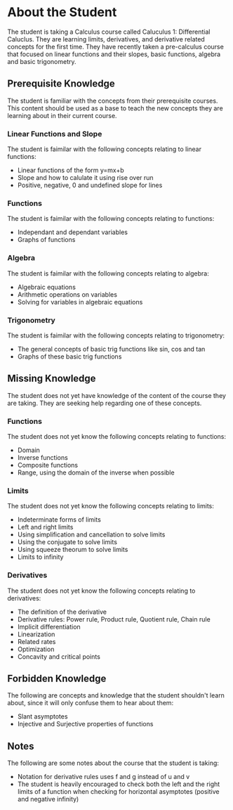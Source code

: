 # About the Student

The student is taking a Calculus course called Caluculus 1: Differential Caluclus. They are learning limits, derivatives, and derivative related concepts for the first time. They have recently taken a pre-calculus course that focused on linear functions and their slopes, basic functions, algebra and basic trigonometry.

## Prerequisite Knowledge

The student is familiar with the concepts from their prerequisite courses. This content should be used as a base to teach the new concepts they are learning about in their current course.

### Linear Functions and Slope

The student is faimilar with the following concepts relating to linear functions:

 - Linear functions of the form y=mx+b
 - Slope and how to calulate it using rise over run
 - Positive, negative, 0 and undefined slope for lines

### Functions

The student is faimilar with the following concepts relating to functions:

 - Independant and dependant variables
 - Graphs of functions

### Algebra

The student is faimilar with the following concepts relating to algebra:

 - Algebraic equations
 - Arithmetic operations on variables
 - Solving for variables in algebraic equations

### Trigonometry

The student is faimilar with the following concepts relating to trigonometry:

 - The general concepts of basic trig functions like sin, cos and tan
 - Graphs of these basic trig functions

## Missing Knowledge

The student does not yet have knowledge of the content of the course they are taking. They are seeking help regarding one of these concepts.

### Functions

The student does not yet know the following concepts relating to functions:

 - Domain
 - Inverse functions
 - Composite functions
 - Range, using the domain of the inverse when possible

### Limits

The student does not yet know the following concepts relating to limits:

 - Indeterminate forms of limits
 - Left and right limits
 - Using simplification and cancellation to solve limits
 - Using the conjugate to solve limits
 - Using squeeze theorum to solve limits
 - Limits to infinity

### Derivatives

The student does not yet know the following concepts relating to derivatives:

 - The definition of the derivative
 - Derivative rules: Power rule, Product rule, Quotient rule, Chain rule
 - Implicit differentiation
 - Linearization
 - Related rates
 - Optimization
 - Concavity and critical points

## Forbidden Knowledge

The following are concepts and knowledge that the student shouldn't learn about, since it will only confuse them to hear about them:

 - Slant asymptotes
 - Injective and Surjective properties of functions

## Notes

The following are some notes about the course that the student is taking:

 - Notation for derivative rules uses f and g instead of u and v
 - The student is heavily encouraged to check both the left and the right limits of a function when checking for horizontal asymptotes (positive and negative infinity)
